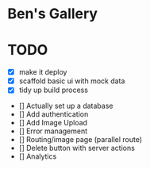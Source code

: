 # Ben's Gallery

# TODO

- [x] make it deploy
- [x] scaffold basic ui with mock data
- [x] tidy up build process
- [] Actually set up a database
- [] Add authentication
- [] Add Image Upload
- [] Error management
- [] Routing/image page (parallel route)
- [] Delete button with server actions
- [] Analytics